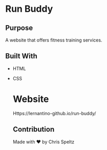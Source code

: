 # Run Buddy

## Purpose
A website that offers fitness training services.

## Built With
* HTML
* CSS

  # Website
  Https://lernantino-github.io/run-buddy/

  ## Contribution
  Made with  ❤ by Chris Speltz
